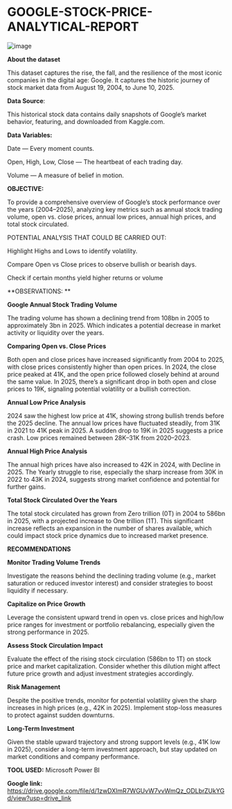# GOOGLE-STOCK-PRICE-ANALYTICAL-REPORT

![image](https://github.com/user-attachments/assets/ec189455-4958-4453-ad6d-d44d2cbbaf27)

**About the dataset**


This dataset captures the rise, the fall, and the resilience of the most iconic companies in the digital age: Google. It captures the historic journey of stock market data from August 19, 2004, to June 10, 2025.

**Data Source**:

This historical stock data contains daily snapshots of Google’s market behavior, featuring, and downloaded from Kaggle.com.

**Data Variables:**

Date — Every moment counts.

Open, High, Low, Close — The heartbeat of each trading day.

Volume — A measure of belief in motion.

**OBJECTIVE:**

To provide a comprehensive overview of Google’s stock performance over the years (2004–2025), analyzing key metrics such as annual stock trading volume, open vs. close prices, annual low prices, annual high prices, and total stock circulated.

POTENTIAL ANALYSIS THAT COULD BE CARRIED OUT: 

Highlight Highs and Lows to identify volatility.

Compare Open vs Close prices to observe bullish or bearish days.

Check if certain months yield higher returns or volume

**OBSERVATIONS: **

**Google Annual Stock Trading Volume**

The trading volume has shown a declining trend from 108bn in 2005 to approximately 3bn in 2025. Which indicates a potential decrease in market activity or liquidity over the years.

**Comparing Open vs. Close Prices**

Both open and close prices have increased significantly from 2004 to 2025, with close prices consistently higher than open prices. In 2024, the close price peaked at 41K, and the open price followed closely behind at around the same value. In 2025, there’s a significant drop in both open and close prices to 19K, signaling potential volatility or a bullish correction.

**Annual Low Price Analysis**

2024 saw the highest low price at 41K, showing strong bullish trends before the 2025 decline. The annual low prices have fluctuated steadily, from 31K in 2021 to 41K peak in 2025. A sudden drop to 19K in 2025 suggests a price crash. Low prices remained between 28K–31K from 2020–2023.

**Annual High Price Analysis**

The annual high prices have also increased to 42K in 2024, with Decline in 2025. The Yearly struggle to rise, especially the sharp increase from 30K in 2022 to 43K in 2024, suggests strong market confidence and potential for further gains.

**Total Stock Circulated Over the Years**

The total stock circulated has grown from Zero trillion (0T) in 2004 to 586bn in 2025, with a projected increase to One trillion (1T). This significant increase reflects an expansion in the number of shares available, which could impact stock price dynamics due to increased market presence.

**RECOMMENDATIONS**

**Monitor Trading Volume Trends**

Investigate the reasons behind the declining trading volume (e.g., market saturation or reduced investor interest) and consider strategies to boost liquidity if necessary.

**Capitalize on Price Growth**

Leverage the consistent upward trend in open vs. close prices and high/low price ranges for investment or portfolio rebalancing, especially given the strong performance in 2025.

**Assess Stock Circulation Impact**

Evaluate the effect of the rising stock circulation (586bn to 1T) on stock price and market capitalization. Consider whether this dilution might affect future price growth and adjust investment strategies accordingly.

**Risk Management**

Despite the positive trends, monitor for potential volatility given the sharp increases in high prices (e.g., 42K in 2025). Implement stop-loss measures to protect against sudden downturns.

**Long-Term Investment**

Given the stable upward trajectory and strong support levels (e.g., 41K low in 2025), consider a long-term investment approach, but stay updated on market conditions and company performance.

**TOOL USED:** Microsoft Power BI

**Google link:** https://drive.google.com/file/d/1zwDXlmR7WGUvW7vvWmQz_ODLbrZUkYGd/view?usp=drive_link
